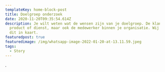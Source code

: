 ```yaml
---
templateKey: home-block-post
title: Doelgroep onderzoek
date: 2020-11-20T09:35:54.614Z
description: Je wilt weten wat de wensen zijn van je doelgroep. De klant van je
  product of dienst, maar ook de medewerker binnen je organisatie. Wij brengen
  dit in kaart.
featuredpost: true
featuredimage: /img/whatsapp-image-2022-01-20-at-13.11.59.jpeg
tags:
  - Story
---
```

.